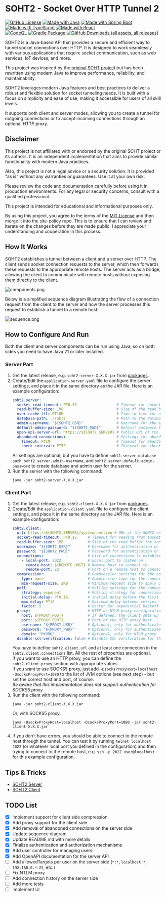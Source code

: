 SOHT2 - Socket Over HTTP Tunnel 2
=================================

[![GitHub License](https://img.shields.io/github/license/domax/soht2)](https://opensource.org/licenses/MIT "MIT License page")
[![Made with Java](https://img.shields.io/badge/Java-21-blue?logo=openjdk&logoColor=white)](https://openjdk.org "OpenJDK homepage")
[![Made with Spring Boot](https://img.shields.io/badge/SpringBoot-3-blue?logo=springboot&logoColor=white)](https://spring.io/projects/spring-boot "Spring Boot homepage")
[![Made with TypeScript](https://img.shields.io/badge/TypeScript-5-blue?logo=typescript&logoColor=white)](https://typescriptlang.org "TypeScript homepage")
[![Made with React](https://img.shields.io/badge/React-19-blue?logo=react&logoColor=white)](https://reactjs.org "React homepage")<br>
[![CodeQL](https://github.com/domax/soht2/actions/workflows/github-code-scanning/codeql/badge.svg)](https://github.com/domax/soht2/actions/workflows/github-code-scanning/codeql)
[![Gradle Package](https://github.com/domax/soht2/actions/workflows/gradle-publish.yml/badge.svg)](https://github.com/domax/soht2/actions/workflows/gradle-publish.yml)
[![GitHub Downloads (all assets, all releases)](https://img.shields.io/github/downloads/domax/soht2/total)](https://github.com/domax?tab=packages&repo_name=soht2 "SOHT2 Packages page")

SOHT2 is a Java-based API that provides a secure and efficient way to tunnel socket connections over
HTTP. It is designed to work seamlessly with various applications that require socket communication,
such as web services, IoT devices, and more.

This project was inspired by the [original SOHT project](https://www.ericdaugherty.com/dev/soht/)
but has been rewritten using modern Java to improve performance, reliability, and maintainability.

SOHT2 leverages modern Java features and best practices to deliver a robust and flexible solution
for socket tunneling needs. It is built with a focus on simplicity and ease of use, making it
accessible for users of all skill levels.

It supports both client and server modes, allowing you to create a tunnel for outgoing connections
or to accept incoming connections through an optional HTTP proxy.

Disclaimer
----------

This project is not affiliated with or endorsed by the original SOHT project or its authors. It is
an independent implementation that aims to provide similar functionality with modern Java practices.

Also, this project is not a legal advice or a security solution. It is provided "as is" without any
warranties or guarantees. Use it at your own risk.

Please review the code and documentation carefully before using it in production environments.
For any legal or security concerns, consult with a qualified professional.

This project is intended for educational and informational purposes only.

By using this project, you agree to the terms of the [MIT License](LICENSE.txt) and then merge it
into the site-policy repo. This is to ensure that I can review and iterate on the changes before
they are made public. I appreciate your understanding and cooperation in this process.

How It Works
------------

SOHT2 establishes a tunnel between a client and a server over HTTP. The client sends socket
connection requests to the server, which then forwards these requests to the appropriate remote
hosts. The server acts as a bridge, allowing the client to communicate with remote hosts without
exposing them directly to the client.

![components.png](doc/components.png "Component Diagram for SOHT2 Client-Server Architecture")

Below is a simplified sequence diagram illustrating the flow of a connection request from the client
to the server and how the server processes this request to establish a tunnel to a remote host:

![sequence.png](doc/sequence.png "Sequence Diagram for Client-Server SOHT2 Connection")

How to Configure And Run
------------------------

Both the client and server components can be run using Java, so on both sides you need to have Java
21 or later installed.

### Server Part

1. Get the latest release, e.g. `soht2-server-X.X.X.jar`
   from [packages](https://github.com/domax/soht2/packages).
2. Create/Edit the `application-server.yaml` file to configure the server settings, and
   place it in the same directory as the JAR file. Here is an example configuration:
    ```yaml
    soht2.server:
      socket-read-timeout: PT0.1S                  # Timeout for socket read operations
      read-buffer-size: 1MB                        # Size of the read buffer for socket connections
      user-cache-ttl: PT10M                        # Time-to-live for user cache entries
      database-path: ./soht2                       # Path to the database file
      admin-username: "${SOHT2_USR}"               # Username for the admin user
      default-admin-password: "${SOHT2_PWD}"       # Default password for the admin user
      open-api-server-url: https://${SOHT2_SERVER} # Public URL of the OpenAPI server
      abandoned-connections:                       # Settings for abandoned connections
        timeout: PT1M                              # Timeout for abandoned connections
        check-interval: PT5S                       # Interval for checking abandoned connections
    ```
   All settings are optional, but you have to define `soht2.server.database-path`,
   `soht2.server.admin-username`, and `soht2.server.default-admin-password` to create database and
   admin user for the server.
3. Run the server with the following command:
    ```shell
    java -jar soht2-server-X.X.X.jar
    ```

### Client Part

1. Get the latest release, e.g. `soht2-client-X.X.X.jar`
   from [packages](https://github.com/domax/soht2/packages).
2. Create/Edit the `application-client.yaml` file to configure the client settings, and
   place it in the same directory as the JAR file. Here is an example configuration:
    ```yaml
    soht2.client:
      url: https://${SOHT2_SERVER}/api/connection # URL of the SOHT2 server API endpoint
      socket-read-timeout: PT0.1S     # Timeout for reading from socket connections
      read-buffer-size: 1MB           # Size of the read buffer for socket connections
      username: "${SOHT2_USR}"        # Username for authentication on SOHT2 server
      password: "${SOHT2_PWD}"        # Password for authentication on SOHT2 server
      connections:                    # List of connections to establish - at least 1 item required
        - local-port: 2022            # Local port to listen on
          remote-host: ${REMOTE_HOST} # Remote host to connect to
          remote-port: 22             # Port on a remote host to connect to
      compression:                    # Compression settings for the connections
        type: none                    # Compression type for the connections (none, gzip, deflate)
        min-request-size: 2KB         # Minimum request size to apply compression
      poll:                           # Polling settings for the connections
        strategy: exponent            # Polling strategy for connections (exponent, linear, fixed)
        initial-delay: PT0.1S         # Initial delay before the first poll retry
        max-delay: PT1S               # Maximum delay between retries
        factor: 5                     # Factor for exponential backoff
      proxy:                          # HTTP or NTLM proxy configuration
        host: ${PROXY_HOST}           # If defined, the client sets up an HTTP proxy to this host
        port: ${PROXY_PORT}           # Port of the HTTP proxy host
        username: "${PROXY_USR}"      # Optional, only for authenticated HTTP or NTLM proxy
        password: "${PROXY_PWD}"      # Optional, only for authenticated HTTP or NTLM proxy
        domain: "MYORG"               # Optional, only for NTLM proxy
      disable-ssl-verification: false # Disable SSL verification for the connections
    ```
   You have to define `soht2.client.url` and at least one connection in the
   `soht2.client.connections` list. All the rest of properties are optional.<br>
   If you want to use an HTTP proxy, you can define the `soht2.client.proxy` section with
   appropriate values.<br>
   If you want to use SOCKS5 proxy, just add `-DsocksProxyHost=localhost -DsocksProxyPort=1080` to
   the list of JVM options (see next step) - but set the correct host and port, of course.<br>
   _Be aware that this implementation does not support authentication for SOCKS5 proxy._
3. Run the client with the following command:
    ```shell
    java -jar soht2-client-X.X.X.jar
    ```
   Or, with SOCKS5 proxy:
    ```shell
    java -DsocksProxyHost=localhost -DsocksProxyPort=1080 -jar soht2-client-X.X.X.jar
    ```
4. If you don't have errors, you should be able to connect to the remote host through the tunnel.
   You can test it by running `telnet localhost 2022` (or whatever local port you defined in the
   configuration) and then trying to connect to the remote host, e.g. `ssh -p 2022 user@localhost`
   for this example configuration.

Tips & Tricks
-------------

* [SOHT2 Server](doc/tips-server.md)
* [SOHT2 Client](doc/tips-client.md)

TODO List
---------

- [X] Implement support for client side compression
- [X] Add proxy support for the client side
- [X] Add removal of abandoned connections on the server side
- [X] Update sequence diagram
- [X] Update README.md with more details
- [X] Finalize authentication and authorization mechanisms
- [X] Add user controller for managing users
- [X] Add OpenAPI documentation for the server API
- [ ] Add allowedTargets per user on the server side (`*:*`, `localhost:*`, `192.168.0.*:22`, etc.)
- [ ] Fix NTLM proxy
- [ ] Add connection history on the server side
- [ ] Add more tests
- [ ] Implement UI
